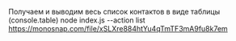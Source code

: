 Получаем и выводим весь список контактов в виде таблицы (console.table)
node index.js --action list
https://monosnap.com/file/xSLXre884htYu4qTmTF3mA9fu8k7em
